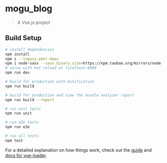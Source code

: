 # mogu_blog

> A Vue.js project

## Build Setup

``` bash
# install dependencies
npm install
npm i --legacy-peer-deps
npm i node-sass --sass_binary_site=https://npm.taobao.org/mirrors/node-sass
# serve with hot reload at localhost:8080
npm run dev

# build for production with minification
npm run build

# build for production and view the bundle analyzer report
npm run build --report

# run unit tests
npm run unit

# run e2e tests
npm run e2e

# run all tests
npm test
```

For a detailed explanation on how things work, check out the [guide](http://vuejs-templates.github.io/webpack/) and [docs for vue-loader](http://vuejs.github.io/vue-loader).
